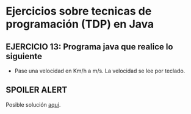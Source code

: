 # Ejercicios sobre tecnicas de programación (TDP) en Java

## EJERCICIO 13: Programa java que realice lo siguiente

* Pase una velocidad en Km/h a m/s. La velocidad se lee por teclado.

## SPOILER ALERT

Posible solución [aquí](http://puntocomnoesunlenguaje.blogspot.com.es/2012/06/java-ejercicios-basicos-2.html).
